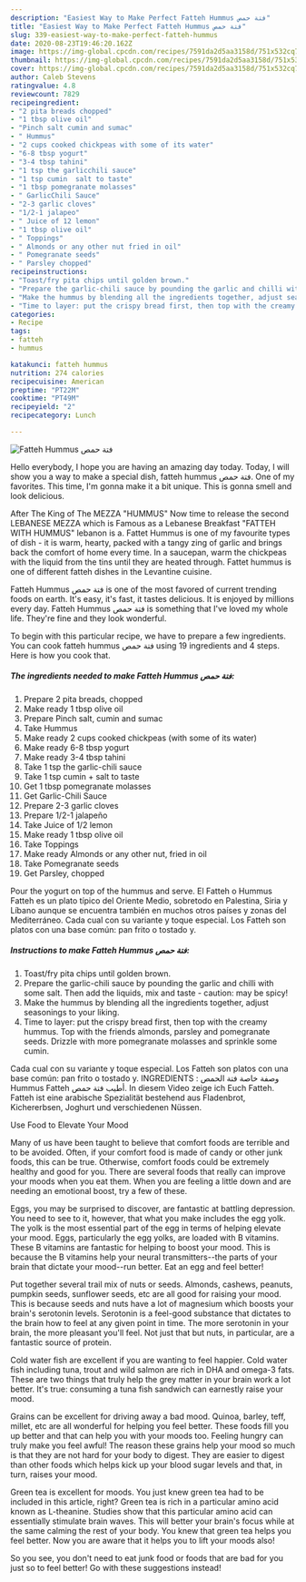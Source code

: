 ```yaml
---
description: "Easiest Way to Make Perfect Fatteh Hummus فتة حمص"
title: "Easiest Way to Make Perfect Fatteh Hummus فتة حمص"
slug: 339-easiest-way-to-make-perfect-fatteh-hummus
date: 2020-08-23T19:46:20.162Z
image: https://img-global.cpcdn.com/recipes/7591da2d5aa3158d/751x532cq70/fatteh-hummus-فتة-حمص-recipe-main-photo.jpg
thumbnail: https://img-global.cpcdn.com/recipes/7591da2d5aa3158d/751x532cq70/fatteh-hummus-فتة-حمص-recipe-main-photo.jpg
cover: https://img-global.cpcdn.com/recipes/7591da2d5aa3158d/751x532cq70/fatteh-hummus-فتة-حمص-recipe-main-photo.jpg
author: Caleb Stevens
ratingvalue: 4.8
reviewcount: 7829
recipeingredient:
- "2 pita breads chopped"
- "1 tbsp olive oil"
- "Pinch salt cumin and sumac"
- " Hummus"
- "2 cups cooked chickpeas with some of its water"
- "6-8 tbsp yogurt"
- "3-4 tbsp tahini"
- "1 tsp the garlicchili sauce"
- "1 tsp cumin  salt to taste"
- "1 tbsp pomegranate molasses"
- " GarlicChili Sauce"
- "2-3 garlic cloves"
- "1/2-1 jalapeo"
- " Juice of 12 lemon"
- "1 tbsp olive oil"
- " Toppings"
- " Almonds or any other nut fried in oil"
- " Pomegranate seeds"
- " Parsley chopped"
recipeinstructions:
- "Toast/fry pita chips until golden brown."
- "Prepare the garlic-chili sauce by pounding the garlic and chilli with some salt. Then add the liquids, mix and taste - caution: may be spicy!"
- "Make the hummus by blending all the ingredients together, adjust seasonings to your liking."
- "Time to layer: put the crispy bread first, then top with the creamy hummus. Top with the friends almonds, parsley and pomegranate seeds. Drizzle with more pomegranate molasses and sprinkle some cumin."
categories:
- Recipe
tags:
- fatteh
- hummus

katakunci: fatteh hummus 
nutrition: 274 calories
recipecuisine: American
preptime: "PT22M"
cooktime: "PT49M"
recipeyield: "2"
recipecategory: Lunch

---
```



![Fatteh Hummus فتة حمص](https://img-global.cpcdn.com/recipes/7591da2d5aa3158d/751x532cq70/fatteh-hummus-فتة-حمص-recipe-main-photo.jpg)

Hello everybody, I hope you are having an amazing day today. Today, I will show you a way to make a special dish, fatteh hummus فتة حمص. One of my favorites. This time, I'm gonna make it a bit unique. This is gonna smell and look delicious.

After The King of The MEZZA &#34;HUMMUS&#34; Now time to release the second LEBANESE MEZZA which is Famous as a Lebanese Breakfast &#34;FATTEH WITH HUMMUS&#34; lebanon is a. Fattet Hummus is one of my favourite types of dish - it is warm, hearty, packed with a tangy zing of garlic and brings back the comfort of home every time. In a saucepan, warm the chickpeas with the liquid from the tins until they are heated through. Fattet hummus is one of different fatteh dishes in the Levantine cuisine.

Fatteh Hummus فتة حمص is one of the most favored of current trending foods on earth. It's easy, it's fast, it tastes delicious. It is enjoyed by millions every day. Fatteh Hummus فتة حمص is something that I've loved my whole life. They're fine and they look wonderful.


To begin with this particular recipe, we have to prepare a few ingredients. You can cook fatteh hummus فتة حمص using 19 ingredients and 4 steps. Here is how you cook that.

<!--inarticleads1-->

##### The ingredients needed to make Fatteh Hummus فتة حمص:

1. Prepare 2 pita breads, chopped
1. Make ready 1 tbsp olive oil
1. Prepare Pinch salt, cumin and sumac
1. Take  Hummus
1. Make ready 2 cups cooked chickpeas (with some of its water)
1. Make ready 6-8 tbsp yogurt
1. Make ready 3-4 tbsp tahini
1. Take 1 tsp the garlic-chili sauce
1. Take 1 tsp cumin + salt to taste
1. Get 1 tbsp pomegranate molasses
1. Get  Garlic-Chili Sauce
1. Prepare 2-3 garlic cloves
1. Prepare 1/2-1 jalapeño
1. Take  Juice of 1/2 lemon
1. Make ready 1 tbsp olive oil
1. Take  Toppings
1. Make ready  Almonds or any other nut, fried in oil
1. Take  Pomegranate seeds
1. Get  Parsley, chopped


Pour the yogurt on top of the hummus and serve. El Fatteh o Hummus Fatteh es un plato típico del Oriente Medio, sobretodo en Palestina, Siria y Líbano aunque se encuentra también en muchos otros países y zonas del Mediterráneo. Cada cual con su variante y toque especial. Los Fatteh son platos con una base común: pan frito o tostado y. 

<!--inarticleads2-->

##### Instructions to make Fatteh Hummus فتة حمص:

1. Toast/fry pita chips until golden brown.
1. Prepare the garlic-chili sauce by pounding the garlic and chilli with some salt. Then add the liquids, mix and taste - caution: may be spicy!
1. Make the hummus by blending all the ingredients together, adjust seasonings to your liking.
1. Time to layer: put the crispy bread first, then top with the creamy hummus. Top with the friends almonds, parsley and pomegranate seeds. Drizzle with more pomegranate molasses and sprinkle some cumin.


Cada cual con su variante y toque especial. Los Fatteh son platos con una base común: pan frito o tostado y. INGREDIENTS : وصفة خاصة فتة الحمص Hummus Fatteh أطيب فتة حمص. In diesem Video zeige ich Euch Fatteh. Fatteh ist eine arabische Spezialität bestehend aus Fladenbrot, Kichererbsen, Joghurt und verschiedenen Nüssen. 

Use Food to Elevate Your Mood


Many of us have been taught to believe that comfort foods are terrible and to be avoided. Often, if your comfort food is made of candy or other junk foods, this can be true. Otherwise, comfort foods could be extremely healthy and good for you. There are several foods that really can improve your moods when you eat them. When you are feeling a little down and are needing an emotional boost, try a few of these.

Eggs, you may be surprised to discover, are fantastic at battling depression. You need to see to it, however, that what you make includes the egg yolk. The yolk is the most essential part of the egg in terms of helping elevate your mood. Eggs, particularly the egg yolks, are loaded with B vitamins. These B vitamins are fantastic for helping to boost your mood. This is because the B vitamins help your neural transmitters--the parts of your brain that dictate your mood--run better. Eat an egg and feel better!

Put together several trail mix of nuts or seeds. Almonds, cashews, peanuts, pumpkin seeds, sunflower seeds, etc are all good for raising your mood. This is because seeds and nuts have a lot of magnesium which boosts your brain's serotonin levels. Serotonin is a feel-good substance that dictates to the brain how to feel at any given point in time. The more serotonin in your brain, the more pleasant you'll feel. Not just that but nuts, in particular, are a fantastic source of protein.

Cold water fish are excellent if you are wanting to feel happier. Cold water fish including tuna, trout and wild salmon are rich in DHA and omega-3 fats. These are two things that truly help the grey matter in your brain work a lot better. It's true: consuming a tuna fish sandwich can earnestly raise your mood. 

Grains can be excellent for driving away a bad mood. Quinoa, barley, teff, millet, etc are all wonderful for helping you feel better. These foods fill you up better and that can help you with your moods too. Feeling hungry can truly make you feel awful! The reason these grains help your mood so much is that they are not hard for your body to digest. They are easier to digest than other foods which helps kick up your blood sugar levels and that, in turn, raises your mood.

Green tea is excellent for moods. You just knew green tea had to be included in this article, right? Green tea is rich in a particular amino acid known as L-theanine. Studies show that this particular amino acid can essentially stimulate brain waves. This will better your brain's focus while at the same calming the rest of your body. You knew that green tea helps you feel better. Now you are aware that it helps you to lift your moods also!

So you see, you don't need to eat junk food or foods that are bad for you just so to feel better! Go  with  these suggestions  instead!


